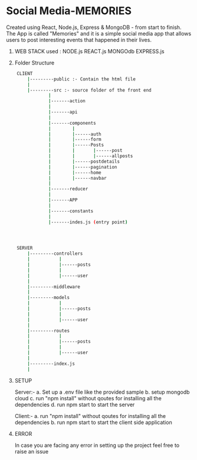 

# Social Media-MEMORIES

Created using React, Node.js, Express & MongoDB - from start to finish. The App is called "Memories" and it is a simple social media app that allows users to post interesting events that happened in their lives.

1.  WEB STACK used : NODE.js REACT.js MONGOdb EXPRESS.js

2.  Folder Structure

```bash
    CLIENT 
        |---------public :- Contain the html file
        |
        |---------src :- source folder of the front end
                |
                |-------action
                |
                |-------api
                |
                |-------components
                |        |
                |        |------auth
                |        |------form
                |        |------Posts
                |        |       |------post
                |        |       |------allposts
                |        |------postdetails
                |        |------pagination
                |        |------home
                |        |------navbar
                |
                |-------reducer
                |
                |-------APP
                |
                |-------constants
                | 
                |-------indes.js (entry point)




    SERVER 
        |---------controllers 
        |           |
        |           |------posts
        |           |
        |           |------user
        |
        |---------middleware 
        |
        |---------models
        |           |
        |           |------posts
        |           |
        |           |------user
        |
        |---------routes
        |           |
        |           |------posts
        |           |
        |           |------user
        |
        |---------index.js
        |        
```

3.  SETUP
    
    Server:-
            a.  Set up a .env file like the provided sample
            b.  setup mongodb cloud
            c.  run "npm install" without qoutes for installing all the dependencies
            d.  run npm start to start the server
            
    Client:-
            a.  run "npm install" without qoutes for installing all the dependencies
            b.  run npm start to start the client side application

4.  ERROR
    
    In case you are facing any error in setting up the project feel free to raise an issue 
